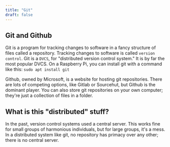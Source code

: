 ```yaml
---
title: "Git"
draft: false
---
```


## Git and Github ##

Git is a program for tracking changes to software in a fancy structure of files called a repository. Tracking changes to software is called `version control`. Git is a `DVCS`, for "distributed version control system." It is by far the most popular DVCS. On a Raspberry Pi, you can install git with a command like this: `sudo apt install git`

Github, owned by Microsoft, is a website for hosting git repositories. There are lots of competing options, like Gitlab or Sourcehut, but Github is the dominant player. You can also store git repositories on your own computer; they're just a collection of files in a folder.

## What is this "distributed" stuff? ##

In the past, version control systems used a central server. This works fine for small groups of harmonious individuals, but for large groups, it's a mess. In a distributed system like git, no repository has primacy over any other; there is no central server.
